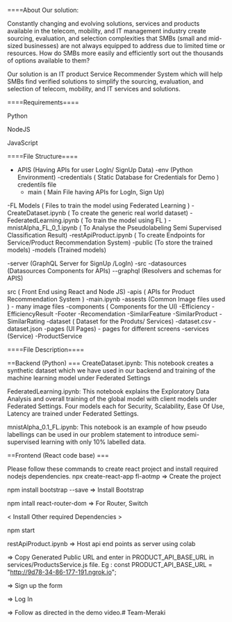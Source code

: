 ====About Our solution:




Constantly changing and evolving solutions, services and products available in the telecom, mobility, and IT management industry create sourcing, evaluation, and selection complexities that SMBs (small and mid-sized businesses) are not always equipped to address due to limited time or resources. How do SMBs more easily and efficiently sort out the thousands of options available to them?

Our solution is an IT product Service Recommender System which will help SMBs find verified solutions to simplify the sourcing, evaluation, and selection of telecom, mobility, and IT services and solutions.

====Requirements====

Python

NodeJS

JavaScript

====File Structure====

  - APIS (Having APIs for user LogIn/ SignUp Data)
    -env (Python Environment)
    -credentials ( Static Database for Credentials for Demo ) 
       credentils file
    - main ( Main File having APIs for LogIn, Sign Up)
  
  -FL Models ( Files to train the model using Federated Learning )
    -CreateDataset.ipynb ( To create the generic real world dataset)
    -FederatedLearning.ipynb ( To train the model using FL )
    -mnistAlpha_FL_0_1.ipynb ( To Analyse the Pseudolabeling Semi Supervised Classification Result)
    -restApiProduct.ipynb   ( To create Endpoints for Service/Product Recommendation System)
  -public (To store the trained models)
     -models (Trained models)

  -server (GraphQL Server for SignUp /LogIn)
     -src
       -datasources (Datasources Components for APIs)
       --graphql (Resolvers and schemas for APIS)

  src ( Front End using React and Node JS)
   -apis ( APIs for Product Recommendation System )
     -main.ipynb
  -assests (Common Image files used )
     - many image files
  -components ( Components for the UI)
     -Efficiency
     -EfficiencyResult
     -Footer
     -Recomendation
     -SimilarFeature
     -SimilarProduct
     -SimilarRating
   -dataset ( Dataset for the Produts/ Services)
     -dataset.csv
     -dataset.json
   -pages (UI Pages)
     - pages for different screens
   -services (Service)
     -ProductService


====File Description====

==Backend (Python) ===
CreateDataset.ipynb: This notebook creates a synthetic dataset which we have used in our backend and training of the machine learning model under Federated Settings

FederatedLearning.ipynb: This notebook explains the Exploratory Data Analysis and overall training of the global model with client models under Federated Settings. Four models each for Security, Scalability, Ease Of Use, Latency are trained under Federated Settings.

mnistAlpha_0.1_FL.ipynb: This notebook is an example of how pseudo labellings can be used in our problem statement to introduce semi-supervised learning with only 10% labelled data.

==Frontend (React code base) ===

Please follow these commands to create react project and install required nodejs dependencies.
npx create-react-app fl-aotmp            =>  Create the project

npm install bootstrap --save             =>  Install Bootstrap

npm intall react-router-dom              =>  For Router, Switch

< Install Other required Dependencies >

npm start

restApiProduct.ipynb                  =>     Host api end points as server using colab


=> Copy Generated Public URL and enter in  PRODUCT_API_BASE_URL  in services/ProductsService.js  file.  Eg : const PRODUCT_API_BASE_URL = "http://9d78-34-86-177-191.ngrok.io";

=> Sign up the form

=> Log In

=> Follow as directed in the demo video.#   T e a m - M e r a k i 
 
 
